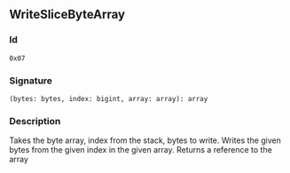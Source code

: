 <!--
THIS FILE IS GENERATED. DO NOT EDIT MANUALLY!
-->
## WriteSliceByteArray

### Id

`0x07`
### Signature

`(bytes: bytes, index: bigint, array: array): array`

### Description

Takes the byte array, index from the stack, bytes to write. Writes the given bytes from the given index in the given array. Returns a reference to the array
